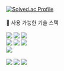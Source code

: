 
[![Solved.ac Profile](http://mazassumnida.wtf/api/v2/generate_badge?boj=willom2c)](https://solved.ac/profile/willom2c/)
<br/>
<br/>
🤔 사용 가능한 기술 스택
<br/>
<br/>
<span>
<img src="https://img.shields.io/badge/Python-3776AB?style=plastic&logo=Java&logoColor=white"/>
<img src="https://img.shields.io/badge/Python-3776AB?style=plastic&logo=Spring&logoColor=white"/>
<img src="https://img.shields.io/badge/Python-3776AB?style=plastic&logo=Python&logoColor=white"/>
</span>
</span>
<br/>
<span>
<img src="https://img.shields.io/badge/HTML5-E34F26?style=plastic&logo=HTML&logoColor=white"/>
<img src="https://img.shields.io/badge/CSS-1572B6?style=plastic&logo=CSS&logoColor=white"/>
<img src="https://img.shields.io/badge/JavaScript-F7DF1E?style=plastic&logo=JavaScript&logoColor=white"/>
</span>
<br/>
<span>
<img src="https://img.shields.io/badge/React-61DAFB?style=plastic&logo=React&logoColor=white"/>
</span>
<br/>
<span>
<br/>
<span>
<img src="https://img.shields.io/badge/Git-F05032?style=plastic&logo=Git&logoColor=white"/>
<img src="https://img.shields.io/badge/Figma-F24E1E?style=plastic&logo=Figma&logoColor=white"/>
<img src="https://img.shields.io/badge/Jira-0052CC?style=plastic&logo=Jira&logoColor=white"/>

</span>
